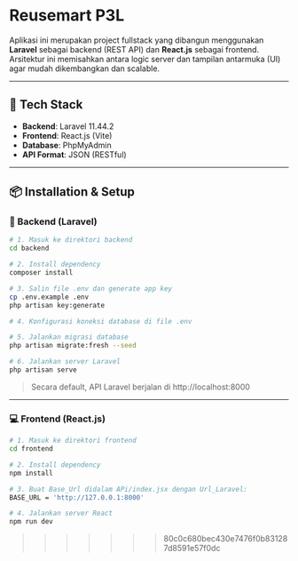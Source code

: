 ﻿# Reusemart P3L

Aplikasi ini merupakan project fullstack yang dibangun menggunakan **Laravel** sebagai backend (REST API) dan **React.js** sebagai frontend. Arsitektur ini memisahkan antara logic server dan tampilan antarmuka (UI) agar mudah dikembangkan dan scalable.

---

## 🧰 Tech Stack

- **Backend**: Laravel 11.44.2
- **Frontend**: React.js (Vite)
- **Database**: PhpMyAdmin
- **API Format**: JSON (RESTful)

---

## 📦 Installation & Setup

### 📂 Backend (Laravel)

```bash
# 1. Masuk ke direktori backend
cd backend

# 2. Install dependency
composer install

# 3. Salin file .env dan generate app key
cp .env.example .env
php artisan key:generate

# 4. Konfigurasi koneksi database di file .env

# 5. Jalankan migrasi database
php artisan migrate:fresh --seed

# 6. Jalankan server Laravel
php artisan serve
```

> Secara default, API Laravel berjalan di http://localhost:8000

---

### 💻 Frontend (React.js)

```bash
# 1. Masuk ke direktori frontend
cd frontend

# 2. Install dependency
npm install

# 3. Buat Base_Url didalam APi/index.jsx dengan Url_Laravel:
BASE_URL = 'http://127.0.0.1:8000'

# 4. Jalankan server React
npm run dev
```

>>>>>>> 80c0c680bec430e7476f0b831287d8591e57f0dc
